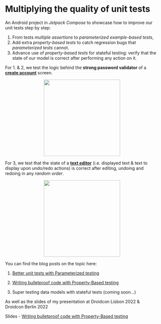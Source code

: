 # Multiplying the quality of unit tests
An Android project in *Jetpack Compose* to showcase how to improve our unit tests step by step:
1. From tests *multiple assertions* to *parameterized example-based tests*,
2. Add extra *property-based tests* to catch regression bugs that *parameterized tests* cannot.
3. Advance use of *property-based tests* for stateful testing: 
  verify that the state of our model is correct after performing any action on it.

For 1. & 2, we test the logic behind the **strong password validator** of a [**create account**](https://github.com/sergio-sastre/Multiplying_the_quality_of_unit_tests/tree/master/passwordvalidator) screen.

<p align="center">
<img width="250" src="https://user-images.githubusercontent.com/6097181/169895372-f21adba4-5478-4bd4-8b9d-3676da049d4d.gif">
</p>


For 3, we test that the state of a [**text editor**](https://github.com/sergio-sastre/Multiplying_the_quality_of_unit_tests/tree/master/texteditor) (i.e. displayed text & text to display upon undo/redo actions) is correct after editing, undoing and redoing in any *random order*.
<br>
<p align="center">
<img width="250" src="https://user-images.githubusercontent.com/6097181/181569006-db7cee16-b200-4bc2-88ba-2e6ad2441a94.gif">
</p>

You can find the blog posts on the topic here:

1) [Better unit tests with Parameterized testing](https://sergiosastre.hashnode.dev/better-unit-tests-with-parameterized-testing)

2) [Writing bulletproof code with Property-Based testing](https://sergiosastre.hashnode.dev/writing-bulletproof-code-with-property-based-testing-pbt)

3) Super testing data models with stateful tests (coming soon...)

As well as the slides of my presentation at Droidcon Lisbon 2022 & Droidcon Berlin 2022

Slides - [Writing bulletproof code with Property-Based testing](https://speakerdeck.com/gio_sastre/writing-bulletproof-code-with-property-based-testing)
